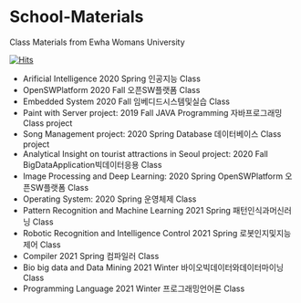 # School-Materials
Class Materials from Ewha Womans University

[![Hits](https://hits.seeyoufarm.com/api/count/incr/badge.svg?url=https%3A%2F%2Fgithub.com%2FJisuHann%2FSchool-Materials-Projects&count_bg=%2379C83D&title_bg=%23555555&icon=&icon_color=%23E7E7E7&title=hits&edge_flat=false)](https://hits.seeyoufarm.com)

- Arificial Intelligence 2020 Spring 인공지능 Class
- OpenSWPlatform 2020 Fall 오픈SW플랫폼 Class
- Embedded System 2020 Fall 임베디드시스템및실습 Class
- Paint with Server project: 2019 Fall JAVA Programming 자바프로그래밍 Class project
- Song Management project: 2020 Spring Database 데이터베이스 Class project
- Analytical Insight on tourist attractions in Seoul project: 2020 Fall BigDataApplication빅데이터응용 Class
- Image Processing and Deep Learning: 2020 Spring OpenSWPlatform 오픈SW플랫폼 Class
- Operating System: 2020 Spring 운영체제 Class
- Pattern Recognition and Machine Learning 2021 Spring 패턴인식과머신러닝 Class
- Robotic Recognition and Intelligence Control 2021 Spring 로봇인지및지능제어 Class
- Compiler 2021 Spring 컴파일러 Class
- Bio big data and Data Mining 2021 Winter 바이오빅데이터와데이터마이닝 Class
- Programming Language 2021 Winter 프로그래밍언어론 Class
